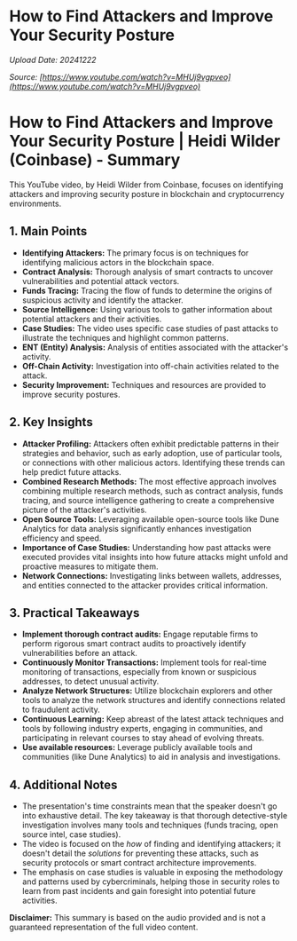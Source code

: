 # How to Find Attackers and Improve Your Security Posture

*Upload Date: 20241222*

*Source: [https://www.youtube.com/watch?v=MHUj9vgpveo](https://www.youtube.com/watch?v=MHUj9vgpveo)*

# How to Find Attackers and Improve Your Security Posture | Heidi Wilder (Coinbase) - Summary

This YouTube video, by Heidi Wilder from Coinbase, focuses on identifying attackers and improving security posture in blockchain and cryptocurrency environments.

## 1. Main Points

* **Identifying Attackers:** The primary focus is on techniques for identifying malicious actors in the blockchain space.
* **Contract Analysis:**  Thorough analysis of smart contracts to uncover vulnerabilities and potential attack vectors.
* **Funds Tracing:** Tracing the flow of funds to determine the origins of suspicious activity and identify the attacker.
* **Source Intelligence:** Using various tools to gather information about potential attackers and their activities.
* **Case Studies:** The video uses specific case studies of past attacks to illustrate the techniques and highlight common patterns.
* **ENT (Entity) Analysis:** Analysis of entities associated with the attacker's activity.
* **Off-Chain Activity:**  Investigation into off-chain activities related to the attack.
* **Security Improvement:**  Techniques and resources are provided to improve security postures.

## 2. Key Insights

* **Attacker Profiling:** Attackers often exhibit predictable patterns in their strategies and behavior, such as early adoption, use of particular tools, or connections with other malicious actors. Identifying these trends can help predict future attacks.
* **Combined Research Methods:** The most effective approach involves combining multiple research methods, such as contract analysis, funds tracing, and source intelligence gathering to create a comprehensive picture of the attacker's activities.
* **Open Source Tools:**  Leveraging available open-source tools like Dune Analytics for data analysis significantly enhances investigation efficiency and speed.
* **Importance of Case Studies:** Understanding how past attacks were executed provides vital insights into how future attacks might unfold and proactive measures to mitigate them.
* **Network Connections:** Investigating links between wallets, addresses, and entities connected to the attacker provides critical information.

## 3. Practical Takeaways

* **Implement thorough contract audits:**  Engage reputable firms to perform rigorous smart contract audits to proactively identify vulnerabilities before an attack.
* **Continuously Monitor Transactions:** Implement tools for real-time monitoring of transactions, especially from known or suspicious addresses, to detect unusual activity.
* **Analyze Network Structures:** Utilize blockchain explorers and other tools to analyze the network structures and identify connections related to fraudulent activity.
* **Continuous Learning:** Keep abreast of the latest attack techniques and tools by following industry experts, engaging in communities, and participating in relevant courses to stay ahead of evolving threats.
* **Use available resources:** Leverage publicly available tools and communities (like Dune Analytics) to aid in analysis and investigations.

## 4. Additional Notes

* The presentation's time constraints mean that the speaker doesn't go into exhaustive detail.  The key takeaway is that thorough detective-style investigation involves many tools and techniques (funds tracing, open source intel, case studies).
* The video is focused on the *how* of finding and identifying attackers; it doesn't detail the *solutions* for preventing these attacks, such as security protocols or smart contract architecture improvements.
* The emphasis on case studies is valuable in exposing the methodology and patterns used by cybercriminals, helping those in security roles to learn from past incidents and gain foresight into potential future activities.


**Disclaimer:** This summary is based on the audio provided and is not a guaranteed representation of the full video content.